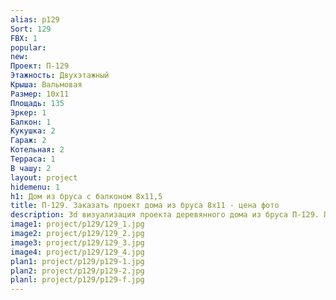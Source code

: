 ```yaml
---
alias: p129
Sort: 129
FBX: 1
popular: 
new: 
Проект: П-129
Этажность: Двухэтажный
Крыша: Вальмовая
Размер: 10х11
Площадь: 135
Эркер: 1
Балкон: 1
Кукушка: 2
Гараж: 2
Котельная: 2
Терраса: 1
В чашу: 2
layout: project
hidemenu: 1
h1: Дом из бруса с балконом 8х11,5
title: П-129. Заказать проект дома из бруса 8х11 - цена фото
description: 3d визуализация проекта деревянного дома из бруса П-129. Площадь 135 м2, размер 8х11. Вы можете внести любые изменения в проект.
image1: project/p129/129_1.jpg
image2: project/p129/129_2.jpg
image3: project/p129/129_3.jpg
image4: project/p129/129_4.jpg
plan1: project/p129/p129-1.jpg
plan2: project/p129/p129-2.jpg
planl: project/p129/p129-f.jpg
---
```

